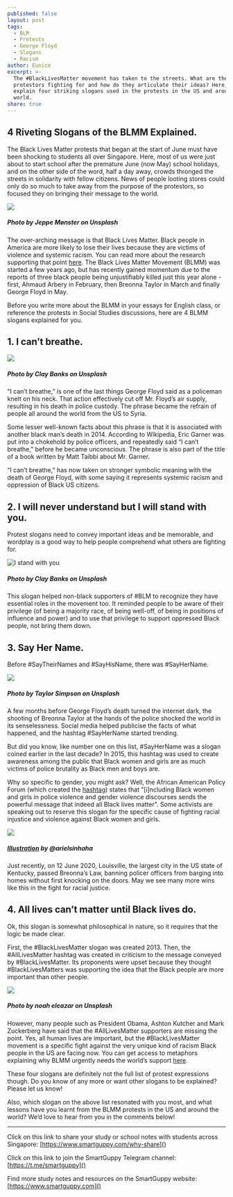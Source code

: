 ```yaml
---
published: false
layout: post
tags:
  - BLM
  - Protests
  - George Floyd
  - Slogans
  - Racism
author: Eunice
excerpt: >-
  The #BlackLivesMatter movement has taken to the streets. What are the
  protestors fighting for and how do they articulate their ideas? Here, we
  explain four striking slogans used in the protests in the US and around the
  world.  
share: true
---
```

## 4 Riveting Slogans of the BLMM Explained. 


The Black Lives Matter protests that began at the start of June must have been shocking to students all over Singapore. Here, most of us were just about to start school after the premature June (now May) school holidays, and on the other side of the word, half a day away, crowds thronged the streets in solidarity with fellow citizens. News of people looting stores could only do so much to take away from the purpose of the protestors, so focused they on bringing their message to the world. 


![]({{site.baseurl}}//images/jeppe-monster-rQ8BAG23Fwo-unsplash.jpg)

##### Photo by Jeppe Mønster on Unsplash

The over-arching message is that Black Lives Matter. Black people in America are more likely to lose their lives because they are victims of violence and systemic racism. You can read more about the research supporting that point [here](https://www.goodhousekeeping.com/life/a32745051/what-black-lives-matter-means/). The Black Lives Matter Movement (BLMM) was started a few years ago, but has recently gained momentum due to the reports of three black people being unjustifiably killed just this year alone - first, Ahmaud Arbery in February, then Breonna Taylor in March and finally George Floyd in May.

Before you write more about the BLMM in your essays for English class, or reference the protests in Social Studies discussions, here are 4 BLMM slogans explained for you. 


## **1.	I can’t breathe.**

![]({{site.baseurl}}/images/clay-banks-Ae2PAufE7bg-unsplash.jpg)
 

##### Photo by Clay Banks on Unsplash

“I can’t breathe,” is one of the last things George Floyd said as a policeman knelt on his neck. That action effectively cut off Mr. Floyd’s air supply, resulting in his death in police custody. The phrase became the refrain of people all around the world from the US to Syria. 

Some lesser well-known facts about this phrase is that it is associated with another black man’s death in 2014. According to Wikipedia, Eric Garner was put into a chokehold by police officers, and repeatedly said “I can’t breathe,” before he became unconscious. The phrase is also part of the title of a book written by Matt Taibbi about Mr. Garner. 

“I can’t breathe,” has now taken on stronger symbolic meaning with the death of George Floyd, with some saying it represents systemic racism and oppression of Black US citizens. 

 


## **2.	I will never understand but I will stand with you.**

Protest slogans need to convey important ideas and be memorable, and wordplay is a good way to help people comprehend what others are fighting for.  

![I stand with you]({{site.baseurl}}/images/clay-banks-OZKZxM3tbaA-unsplash.jpg)

##### Photo by Clay Banks on Unsplash

This slogan helped non-black supporters of #BLM to recognize they have essential roles in the movement too. It reminded people to be aware of their privilege (of being a majority race, of being well-off, of being in positions of influence and power) and to use that privilege to support oppressed Black people, not bring them down.
 

## **3.	Say Her Name.**

Before #SayTheirNames and #SayHisName, there was #SayHerName. 

![]({{site.baseurl}}/images/taylor-simpson-Iwlu68iIqwE-unsplash.jpg)
##### Photo by Taylor Simpson on Unsplash

A few months before George Floyd’s death turned the internet dark, the shooting of Breonna Taylor at the hands of the police shocked the world in its senselessness. Social media helped publicise the facts of what happened, and the hashtag #SayHerName started trending. 

But did you know, like number one on this list, #SayHerName was a slogan coined earlier in the last decade? In 2015, this hashtag was used to create awareness among the public that Black women and girls are as much victims of police brutality as Black men and boys are. 

Why so specific to gender, you might ask? Well, the African American Policy Forum (which created the [hashtag](https://aapf.org/sayhername/)) states that “[i]ncluding Black women and girls in police violence and gender violence discourses sends the powerful message that indeed all Black lives matter". Some activists are speaking out to reserve this slogan for the specific cause of fighting racial injustice and violence against Black women and girls. 

![]({{site.baseurl}}/images/Breonna.png)

##### [Illustration](https://www.instagram.com/p/CAJFFOuBvU2/?utm_source=ig_web_copy_link) by @arielsinhaha

Just recently, on 12 June 2020, Louisville, the largest city in the US state of Kentucky, passed Breonna’s Law, banning policer officers from barging into homes without first knocking on the doors. May we see many more wins like this in the fight for racial justice. 

## **4.	All lives can’t matter until Black lives do.**


Ok, this slogan is somewhat philosophical in nature, so it requires that the logic be made clear. 

First, the #BlackLivesMatter slogan was created 2013. Then, the #AllLivesMatter hashtag was created in criticism to the message conveyed by #BlackLivesMatter. Its proponents were upset because they thought #BlackLivesMatters was supporting the idea that the Black people are more important than other people. 

![]({{site.baseurl}}/images/noah-eleazar-bKd_gFYXIo4-unsplash.jpg)
##### Photo by noah eleazar on Unsplash

However, many people such as President Obama, Ashton Kutcher and Mark Zuckerberg have said that the #AllLivesMatter supporters are missing the point. Yes, all human lives are important, but the #BlackLivesMatter movement is a specific fight against the very unique kind of racism Black people in the US are facing now. You can get access to metaphors explaining why BLMM urgently needs the world’s support [here](https://www.parents.com/kids/responsibility/racism/reasons-all-lives-matter-doesnt-work-in-terms-simple-enough-for-a-child/).
 
These four slogans are definitely not the full list of protest expressions though. Do you know of any more or want other slogans to be explained? Please let us know!

Also, which slogan on the above list resonated with you most, and what lessons have you learnt from the BLMM protests in the US and around the world? We’d love to hear from you in the comments below!
_________

Click on this link to share your study or school notes with students across Singapore: [https://www.smartguppy.com/why-share]()

Click on this link to join the SmartGuppy Telegram channel: [https://t.me/smartguppy]()

Find more study notes and resources on the SmartGuppy website: [https://www.smartguppy.com]()
